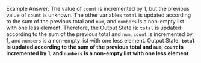 Example Answer:
The value of `count` is incremented by 1, but the previous value of `count` is unknown. The other variables `total` is updated according to the sum of the previous total and `num`, and `numbers` is a non-empty list with one less element. Therefore, the Output State is: `total` is updated according to the sum of the previous total and `num`, `count` is incremented by 1, and `numbers` is a non-empty list with one less element.
Output State: **`total` is updated according to the sum of the previous total and `num`, `count` is incremented by 1, and `numbers` is a non-empty list with one less element**